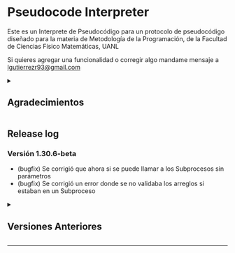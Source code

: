 # Pseudocode Interpreter

Este es un Interprete de Pseudocódigo para un protocolo de pseudocódigo diseñado para la materia de Metodología de la Programación, de la Facultad de Ciencias Físico Matemáticas, UANL


Si quieres agregar una funcionalidad o corregir algo mandame mensaje a lgutierrezr93@gmail.com

<details>
  <summary><h2> Agradecimientos</h2></summary>
Quiero agradecer a todas las personas que han probado, reportado errores y sugerido mejoras para este proyecto.

En especial a:

- [@arnoldae9](https://github.com/arnoldae9) por ayudar en la detección de bugs en la 1.30.5-beta.

¡Gracias por hacer este proyecto mejor!
</details>


## Release log 

### Versión 1.30.6-beta
- (bugfix) Se corrigió que ahora si se puede llamar a los Subprocesos sin parámetros
- (bugfix) Se corrigió un error donde se no validaba los arreglos si estaban en un Subproceso

<details>
  <summary><h2>Versiones Anteriores</h2></summary>
<h3>Versión 1.30.5-beta</h3>
  
- Se agregaron 30 palabras reservadas
- Se agregó argparse para recibir el archivo, versión y exportar
- Se compiló en linux
</details>

---
